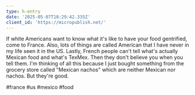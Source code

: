 ```yaml
---
type: h-entry
date: '2025-05-07T18:29:42.335Z'
client_id: 'https://micropublish.net/'
---
```

If white Americans want to know what it's like to have your food gentrified, come to France. 
Also, lots of things are called American that I have never in my life seen it in the US.
Lastly, French people can't tell what's actually Mexican food and what's TexMex. Then they don't believe you when you tell them.
I'm thinking of all this because I just bought something from the grocery store called "Mexican nachos" which are neither Mexican nor nachos. But they're good.

#france #us #mexico #food
